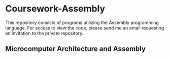 # Coursework-Assembly
This repository consists of programs utilizing the Assembly programming language. For access to view the code, please send me an email requesting an invitation to the private repository.

## Microcomputer Architecture and Assembly
